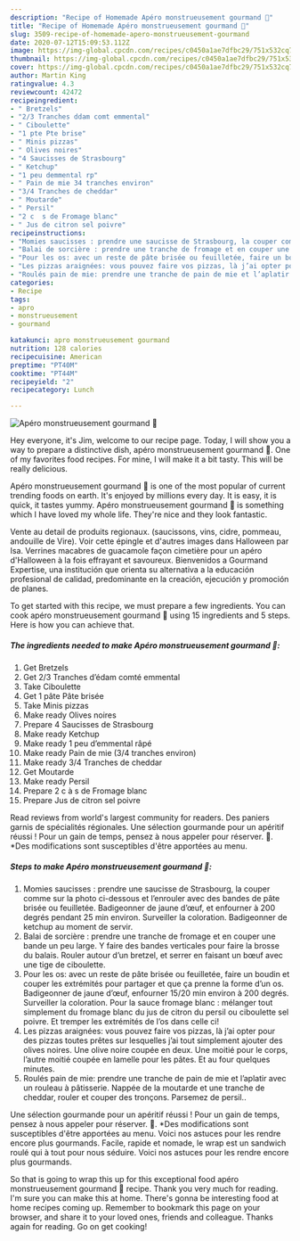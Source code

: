 ```yaml
---
description: "Recipe of Homemade Apéro monstrueusement gourmand 🎃"
title: "Recipe of Homemade Apéro monstrueusement gourmand 🎃"
slug: 3509-recipe-of-homemade-apero-monstrueusement-gourmand
date: 2020-07-12T15:09:53.112Z
image: https://img-global.cpcdn.com/recipes/c0450a1ae7dfbc29/751x532cq70/apero-monstrueusement-gourmand-🎃-photo-principale-de-la-recette.jpg
thumbnail: https://img-global.cpcdn.com/recipes/c0450a1ae7dfbc29/751x532cq70/apero-monstrueusement-gourmand-🎃-photo-principale-de-la-recette.jpg
cover: https://img-global.cpcdn.com/recipes/c0450a1ae7dfbc29/751x532cq70/apero-monstrueusement-gourmand-🎃-photo-principale-de-la-recette.jpg
author: Martin King
ratingvalue: 4.3
reviewcount: 42472
recipeingredient:
- " Bretzels"
- "2/3 Tranches ddam comt emmental"
- " Ciboulette"
- "1 pte Pte brise"
- " Minis pizzas"
- " Olives noires"
- "4 Saucisses de Strasbourg"
- " Ketchup"
- "1 peu demmental rp"
- " Pain de mie 34 tranches environ"
- "3/4 Tranches de cheddar"
- " Moutarde"
- " Persil"
- "2 c  s de Fromage blanc"
- " Jus de citron sel poivre"
recipeinstructions:
- "Momies saucisses : prendre une saucisse de Strasbourg, la couper comme sur la photo ci-dessous et l’enrouler avec des bandes de pâte brisée ou feuilletée. Badigeonner de jaune d’œuf, et enfourner à 200 degrés pendant 25 min environ. Surveiller la coloration. Badigeonner de ketchup au moment de servir."
- "Balai de sorcière : prendre une tranche de fromage et en couper une bande un peu large. Y faire des bandes verticales pour faire la brosse du balais. Rouler autour d’un bretzel, et serrer en faisant un bœuf avec une tige de ciboulette."
- "Pour les os: avec un reste de pâte brisée ou feuilletée, faire un boudin et couper les extrémités pour partager et que ça prenne la forme d’un os. Badigeonner de jaune d’œuf, enfourner 15/20 min environ à 200 degrés. Surveiller la coloration. Pour la sauce fromage blanc : mélanger tout simplement du fromage blanc du jus de citron du persil ou ciboulette sel poivre. Et tremper les extrémités de l’os dans celle ci!"
- "Les pizzas araignées: vous pouvez faire vos pizzas, là j’ai opter pour des pizzas toutes prêtes sur lesquelles j’ai tout simplement ajouter des olives noires. Une olive noire coupée en deux. Une moitié pour le corps, l’autre moitié coupée en lamelle pour les pâtes. Et au four quelques minutes."
- "Roulés pain de mie: prendre une tranche de pain de mie et l’aplatir avec un rouleau à pâtisserie. Nappée de la moutarde et une tranche de cheddar, rouler et couper des tronçons. Parsemez de persil.."
categories:
- Recipe
tags:
- apro
- monstrueusement
- gourmand

katakunci: apro monstrueusement gourmand 
nutrition: 128 calories
recipecuisine: American
preptime: "PT40M"
cooktime: "PT44M"
recipeyield: "2"
recipecategory: Lunch

---
```



![Apéro monstrueusement gourmand 🎃](https://img-global.cpcdn.com/recipes/c0450a1ae7dfbc29/751x532cq70/apero-monstrueusement-gourmand-🎃-photo-principale-de-la-recette.jpg)

Hey everyone, it's Jim, welcome to our recipe page. Today, I will show you a way to prepare a distinctive dish, apéro monstrueusement gourmand 🎃. One of my favorites food recipes. For mine, I will make it a bit tasty. This will be really delicious.

Apéro monstrueusement gourmand 🎃 is one of the most popular of current trending foods on earth. It's enjoyed by millions every day. It is easy, it is quick, it tastes yummy. Apéro monstrueusement gourmand 🎃 is something which I have loved my whole life. They're nice and they look fantastic.

Vente au detail de produits regionaux. (saucissons, vins, cidre, pommeau, andouille de Vire). Voir cette épingle et d&#39;autres images dans Halloween par Isa. Verrines macabres de guacamole façon cimetière pour un apéro d&#39;Halloween à la fois effrayant et savoureux. Bienvenidos a Gourmand Expertise, una institución que orienta su alternativa a la educación profesional de calidad, predominante en la creación, ejecución y promoción de planes.


To get started with this recipe, we must prepare a few ingredients. You can cook apéro monstrueusement gourmand 🎃 using 15 ingredients and 5 steps. Here is how you can achieve that.

<!--inarticleads1-->

##### The ingredients needed to make Apéro monstrueusement gourmand 🎃:

1. Get  Bretzels
1. Get 2/3 Tranches d’édam comté emmental
1. Take  Ciboulette
1. Get 1 pâte Pâte brisée
1. Take  Minis pizzas
1. Make ready  Olives noires
1. Prepare 4 Saucisses de Strasbourg
1. Make ready  Ketchup
1. Make ready 1 peu d’emmental râpé
1. Make ready  Pain de mie (3/4 tranches environ)
1. Make ready 3/4 Tranches de cheddar
1. Get  Moutarde
1. Make ready  Persil
1. Prepare 2 c à s de Fromage blanc
1. Prepare  Jus de citron sel poivre


Read reviews from world&#39;s largest community for readers. Des paniers garnis de spécialités régionales. Une sélection gourmande pour un apéritif réussi ! Pour un gain de temps, pensez à nous appeler pour réserver. 🙂. *Des modifications sont susceptibles d&#39;être apportées au menu. 

<!--inarticleads2-->

##### Steps to make Apéro monstrueusement gourmand 🎃:

1. Momies saucisses : prendre une saucisse de Strasbourg, la couper comme sur la photo ci-dessous et l’enrouler avec des bandes de pâte brisée ou feuilletée. Badigeonner de jaune d’œuf, et enfourner à 200 degrés pendant 25 min environ. Surveiller la coloration. Badigeonner de ketchup au moment de servir.
1. Balai de sorcière : prendre une tranche de fromage et en couper une bande un peu large. Y faire des bandes verticales pour faire la brosse du balais. Rouler autour d’un bretzel, et serrer en faisant un bœuf avec une tige de ciboulette.
1. Pour les os: avec un reste de pâte brisée ou feuilletée, faire un boudin et couper les extrémités pour partager et que ça prenne la forme d’un os. Badigeonner de jaune d’œuf, enfourner 15/20 min environ à 200 degrés. Surveiller la coloration. Pour la sauce fromage blanc : mélanger tout simplement du fromage blanc du jus de citron du persil ou ciboulette sel poivre. Et tremper les extrémités de l’os dans celle ci!
1. Les pizzas araignées: vous pouvez faire vos pizzas, là j’ai opter pour des pizzas toutes prêtes sur lesquelles j’ai tout simplement ajouter des olives noires. Une olive noire coupée en deux. Une moitié pour le corps, l’autre moitié coupée en lamelle pour les pâtes. Et au four quelques minutes.
1. Roulés pain de mie: prendre une tranche de pain de mie et l’aplatir avec un rouleau à pâtisserie. Nappée de la moutarde et une tranche de cheddar, rouler et couper des tronçons. Parsemez de persil..


Une sélection gourmande pour un apéritif réussi ! Pour un gain de temps, pensez à nous appeler pour réserver. 🙂. *Des modifications sont susceptibles d&#39;être apportées au menu. Voici nos astuces pour les rendre encore plus gourmands. Facile, rapide et nomade, le wrap est un sandwich roulé qui à tout pour nous séduire. Voici nos astuces pour les rendre encore plus gourmands. 

So that is going to wrap this up for this exceptional food apéro monstrueusement gourmand 🎃 recipe. Thank you very much for reading. I'm sure you can make this at home. There's gonna be interesting food at home recipes coming up. Remember to bookmark this page on your browser, and share it to your loved ones, friends and colleague. Thanks again for reading. Go on get cooking!
